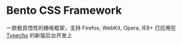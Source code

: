 Bento CSS Framework
=====

一款极具悟性的栅格框架，支持 Firefox, WebKit, Opera, IE8+
已应用在 [Typecho](http://typecho.org) 的新版后台开发上